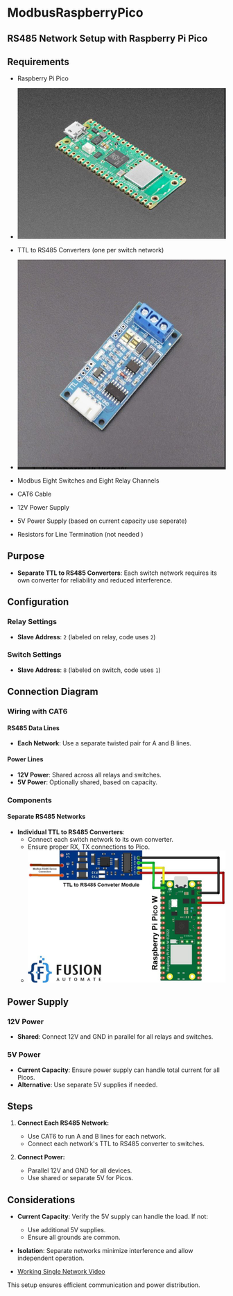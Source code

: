 # ModbusRaspberryPico

## RS485 Network Setup with Raspberry Pi Pico

## Requirements

- Raspberry Pi Pico
- ![Pico Board](https://github.com/Ayocrypt/ModbusRaspberryPico/blob/main/RPI_pico.jpg)

- TTL to RS485 Converters (one per switch network)
- ![RS485 TTL](https://github.com/Ayocrypt/ModbusRaspberryPico/blob/main/RS485_ttll.jpg)
  
- Modbus Eight Switches and Eight Relay Channels
- CAT6 Cable
- 12V Power Supply
- 5V Power Supply (based on current capacity use seperate)
- Resistors for Line Termination (not needed )

## Purpose

- **Separate TTL to RS485 Converters**: Each switch network requires its own converter for reliability and reduced interference.

## Configuration

### Relay Settings
- **Slave Address**: `2` (labeled on relay, code uses `2`)

### Switch Settings
- **Slave Address**: `8` (labeled on switch, code uses `1`)

## Connection Diagram

### Wiring with CAT6

#### RS485 Data Lines
- **Each Network**: Use a separate twisted pair for A and B lines.

#### Power Lines
- **12V Power**: Shared across all relays and switches.
- **5V Power**: Optionally shared, based on capacity.

### Components

#### Separate RS485 Networks
- **Individual TTL to RS485 Converters**: 
  - Connect each switch network to its own converter.
  - Ensure proper RX, TX connections to Pico.
  - ![Sample Connections](https://github.com/Ayocrypt/ModbusRaspberryPico/blob/main/sample_connections.jpg)

## Power Supply

### 12V Power
- **Shared**: Connect 12V and GND in parallel for all relays and switches.

### 5V Power
- **Current Capacity**: Ensure power supply can handle total current for all Picos.
- **Alternative**: Use separate 5V supplies if needed.

## Steps

1. **Connect Each RS485 Network:**
   - Use CAT6 to run A and B lines for each network.
   - Connect each network's TTL to RS485 converter to switches.

2. **Connect Power:**
   - Parallel 12V and GND for all devices.
   - Use shared or separate 5V for Picos.

## Considerations

- **Current Capacity**: Verify the 5V supply can handle the load. If not:
  - Use additional 5V supplies.
  - Ensure all grounds are common.

- **Isolation**: Separate networks minimize interference and allow independent operation.


- [Working Single Network Video](https://github.com/Ayocrypt/ModbusRaspberryPico/blob/main/working_single_network_video.mp4)

This setup ensures efficient communication and power distribution.
